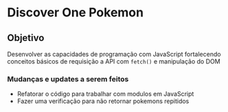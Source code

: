 # Discover One Pokemon 

## Objetivo
<p>Desenvolver as capacidades de programação com JavaScript fortalecendo conceitos básicos de requisição a API com <code>fetch()</code> e manipulação do DOM</p>

### **Mudanças e updates a serem feitos** 

* Refatorar o código para trabalhar com modulos em JavaScript
* Fazer uma verificação para não retornar pokemons repitidos 